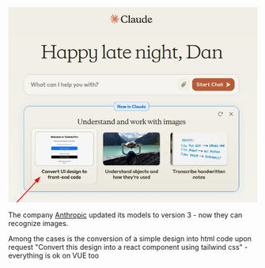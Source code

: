 <!--
date: 2024-03-05T01:41:21
photo: ![Photo](2024-03-05-01-41-21.jpg)


-->

![Photo](2024-03-05-01-41-21.jpg)

The company [Anthropic](https://claude.ai/chats)  updated its models to version 3 - now they can recognize images.

Among the cases is the conversion of a simple design into html code upon request "Convert this design into a react component using tailwind css" - everything is ok on VUE too